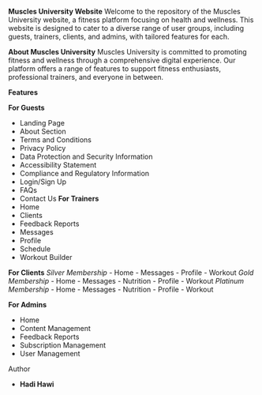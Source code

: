 **Muscles University Website**
Welcome to the repository of the Muscles University website, a fitness platform focusing on health and wellness. This website is designed to cater to a diverse range of user groups, including guests, trainers, clients, and admins, with tailored features for each.

**About Muscles University**
Muscles University is committed to promoting fitness and wellness through a comprehensive digital experience. Our platform offers a range of features to support fitness enthusiasts, professional trainers, and everyone in between.

**Features**

**For Guests**
- Landing Page
- About Section
- Terms and Conditions
- Privacy Policy
- Data Protection and Security Information
- Accessibility Statement
- Compliance and Regulatory Information
- Login/Sign Up
- FAQs
- Contact Us
**For Trainers**
- Home
- Clients
- Feedback Reports
- Messages
- Profile
- Schedule
- Workout Builder

**For Clients**
    *Silver Membership*
    - Home
    - Messages
    - Profile
    - Workout
    *Gold Membership*
    - Home
    - Messages
    - Nutrition
    - Profile
    - Workout
    *Platinum Membership*
    - Home
    - Messages
    - Nutrition
    - Profile
    - Workout
      
**For Admins**
- Home
- Content Management
- Feedback Reports
- Subscription Management
- User Management

Author
- **Hadi Hawi** 

